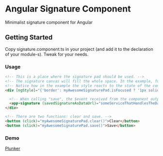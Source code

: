 # Angular Signature Component

Minimalist signature component for Angular

## Getting Started

Copy signature.component.ts in your project (and add it to the declaration of your module-s).
Tweak for your needs.

### Usage
```html
<!-- This is a place where the signature pad should be used. -->
<!-- The signature canvas will fill the whole space. In the example, full width and a height of 100px. -->
<!-- Notice how in the example the style reacts to the state of the component. -->
<div [ngStyle]="{'border': myAwesomeSignaturePad.isFocused ? '1px solid gray' : 'none'}" style="width: 100%; height: 100px;">

  <!-- When calling "save", the $event received from the component output is your image as a default data URL as PNG -->
  <app-signature (savedSignatureAsDataUrl)="someServiceThatHandlesTheData($event)" #myAwesomeSignaturePad></app-signature>
</div>

<!-- There are two functions: clear and save. -->
<button (click)="myAwesomeSignaturePad.clear()">Clear</button>
<button (click)="myAwesomeSignaturePad.save()">Save</button>
```
### Demo
[Plunker](https://embed.plnkr.co/nwzcyGl4ZwduvrptIoKx/)
